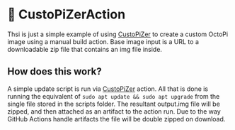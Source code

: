 # 🤖 CustoPiZerAction

Thsi is just a simple example of using [CustoPiZer](https://github.com/OctoPrint/CustoPiZer) to create a custom OctoPi image using a manual build action. Base image input is a URL to a downloadable zip file that contains an img file inside. 

## How does this work?

A simple update script is run via [CustoPiZer](https://github.com/OctoPrint/CustoPiZer) action.
All that is done is running the equivalent of `sudo apt update && sudo apt upgrade` from the single file stored in the scripts folder. The resultant output.img file will be zipped, and then attached as an artifact to the action run. Due to the way GitHub Actions handle artifacts the file will be double zipped on download.  
